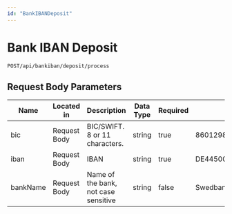 ```yaml
---
id: "BankIBANDeposit"
---
```


# Bank IBAN Deposit

`POST/api/bankiban/deposit/process`

## Request Body Parameters

| Name     | Located in   | Description                          | Data Type | Required | Example                |
|----------|--------------|--------------------------------------|-----------|----------|------------------------|
| bic      | Request Body | BIC/SWIFT. 8 or 11 characters.       | string    | true     | 86012984628            |
| iban     | Request Body | IBAN                                 | string    | true     | DE44500105175407324931 |
| bankName | Request Body | Name of the bank, not case sensitive | string    | false    | Swedbank               |
